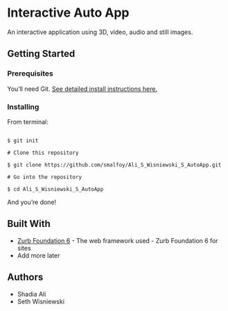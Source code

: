# Interactive Auto App

An interactive application using 3D, video, audio and still images. 

## Getting Started

### Prerequisites

You’ll need Git.
[See detailed install instructions here.](https://gist.github.com/derhuerst/1b15ff4652a867391f03)

### Installing

From terminal:

```# Initialize git

$ git init

# Clone this repository

$ git clone https://github.com/smalfoy/Ali_S_Wisniewski_S_AutoApp.git

# Go into the repository

$ cd Ali_S_Wisniewski_S_AutoApp

```

And you’re done!

## Built With

* [Zurb Foundation 6](https://foundation.zurb.com/sites.html) - The web framework used - Zurb Foundation 6 for sites
* Add more later

## Authors

* Shadia Ali 
* Seth Wisniewski

